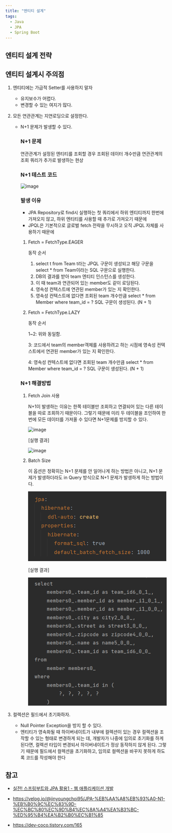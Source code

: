 ```yaml
---
title: "엔티티 설계"
tags:
  - Java
  - JPA
  - Spring Boot
---
```




## 엔티티 설계 전략

## 엔티티 설계시 주의점

1. 엔티티에는 가급적 Setter를 사용하지 말자

   - 유지보수가 어렵다.
   - 변경할 수 있는 여지가 많다.

2. 모든 연관관계는 지연로딩으로 설정한다.

   - N+1 문제가 발생할 수 있다.

     ### N+1 문제

     연관관계가 설정된 엔티티를 조회할 경우 조회된 데이터 개수만큼 연관관계의 조회 쿼리가 추가로 발생하는 현상
     
     ### N+1 테스트 코드
     
     ![image](https://user-images.githubusercontent.com/40904001/189146593-4c9c0f87-4b2e-4e62-9502-cc78fc532382.png)
     
     ### 발생 이유
     
     - JPA Repository로 find시 실행하는 첫 쿼리에서 하위 엔티티까지 한번에 가져오지 않고, 하위 엔티티를 사용할 때 추가로 가져오기 때문에
     - JPQL은 기본적으로 글로벌 fetch 전략을 무시하고 오직 JPQL 자체를 사용하기 때문에
     
     1. Fetch = FetchType.EAGER
     
        동작 순서
     
        1. select t from Team t라는 JPQL 구문이 생성되고 해당 구문을 select * from Team이라는 SQL 구문으로 실행한다.
        2. DB의 결과를 받아 team 엔티티 인스턴스를 생성한다.
        3. 이 때 team과 연관되어 있는 member도 같이 로딩된다.
        4. 영속성 컨텍스트에 연관된 member가 있는 지 확인한다.
        5. 영속성 컨텍스트에 없다면 조회된 team 개수만큼 select * from Member where team_id = ? SQL 구문이 생성된다. (N + 1)
     
     2. Fetch = FetchType.LAZY
     
        동작 순서
     
        1~2: 위와 동일함.
     
        3: 코드에서 team의 member객체를 사용하려고 하는 시점에 영속성 컨텍스트에서 연관된 member가 있는 지 확인한다.
     
        4: 영속성 컨텍스트에 없다면 조회된 team 개수만큼 select * from Member where team_id = ? SQL 구문이 생성된다. (N + 1)
     
     ### N+1 해결방법
     
     1. Fetch Join 사용
     
        N+1이 발생하는 이유는 한쪽 테이블만 조회하고 연결되어 있는 다른 테이블을 따로 조회하기 때문이다. 그렇기 때문에 미리 두 테이블을 조인하여 한번에 모든 데이터를 가져올 수 있다면 N+1문제를 방지할 수 있다.
     
        <img src="https://user-images.githubusercontent.com/40904001/189270655-bc479152-7bd3-4c59-a6a2-311c97b62e76.png" alt="image"  />
     
        [실행 결과]
     
        ![image](https://user-images.githubusercontent.com/40904001/189270745-2de66778-5e24-4e6a-9f08-79874633d4b4.png)
     
        
     
     2. Batch Size
     
        이 옵션은 정확히는 N+1 문제를 안 일어나게 하는 방법은 아니고, N+1 문제가 발생하더라도 in Query 방식으로 N+1 문제가 발생하게 하는 방법이다.
     
        ![image-20220909132040576](2022-09-07-엔티티설계.assets/image-20220909132040576.png)
     
        [실행 결과]
     
        ![image-20220909132101675](2022-09-07-엔티티설계.assets/image-20220909132101675.png)
     
        

3. 컬렉션은 필드에서 초기화하자.

   - Null Pointer Exception을 방지 할 수 있다.
   - 엔티티가 영속화될 때 하이버네이트가 내부에 컬렉션이 있는 경우 컬렉션을 조작할 수 있는 형태로 변경하게 되는 데, 개발자가 나중에 임의로 초기화를 하게 된다면,  컬렉션 타입이 변경되서 하이버네이트가 정상 동작하지 않게 된다. 그렇기 때문에  필드에서 컬렉션을 초기화하고, 임의로 컬렉션을 바꾸지 못하게 하도록 코드를 작성해야 한다



## 참고

- [실전! 스프링부트와 JPA 활용1 - 웹 애플리케이션 개발](https://www.inflearn.com/course/%EC%8A%A4%ED%94%84%EB%A7%81%EB%B6%80%ED%8A%B8-JPA-%ED%99%9C%EC%9A%A9-1/dashboard)

- https://velog.io/@jinyoungchoi95/JPA-%EB%AA%A8%EB%93%A0-N1-%EB%B0%9C%EC%83%9D-%EC%BC%80%EC%9D%B4%EC%8A%A4%EA%B3%BC-%ED%95%B4%EA%B2%B0%EC%B1%85

- https://dev-coco.tistory.com/165
